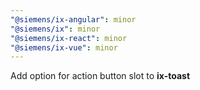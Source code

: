 ```yaml
---
"@siemens/ix-angular": minor
"@siemens/ix": minor
"@siemens/ix-react": minor
"@siemens/ix-vue": minor
---
```


Add option for action button slot to __ix-toast__
